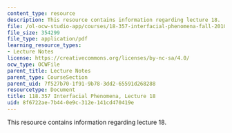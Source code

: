 ```yaml
---
content_type: resource
description: This resource contains information regarding lecture 18.
file: /ol-ocw-studio-app/courses/18-357-interfacial-phenomena-fall-2010/8f6722ae7b440e9c312e141cd470419e_MIT18_357F10_Lecture18.pdf
file_size: 354299
file_type: application/pdf
learning_resource_types:
- Lecture Notes
license: https://creativecommons.org/licenses/by-nc-sa/4.0/
ocw_type: OCWFile
parent_title: Lecture Notes
parent_type: CourseSection
parent_uid: 7f527b70-1f91-9b78-3dd2-65591d268288
resourcetype: Document
title: 118.357 Interfacial Phenomena, Lecture 18
uid: 8f6722ae-7b44-0e9c-312e-141cd470419e
---
```

This resource contains information regarding lecture 18.
